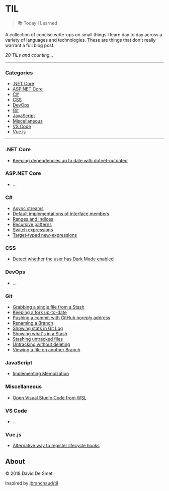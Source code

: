 # TIL

> 📚 Today I Learned

A collection of concise write-ups on small things I learn day to day across a
variety of languages and technologies. These are things that don't really
warrant a full blog post.

_20 TILs and counting..._

---

### Categories

- [.NET Core](#net-core)
- [ASP.NET Core](#aspnet-core)
- [C#](#c)
- [CSS](#css)
- [DevOps](#devops)
- [Git](#git)
- [JavaScript](#javascript)
- [Miscellaneous](#miscellaneous)
- [VS Code](#vs-code)
- [Vue.js](#vuejs)

---

### .NET Core

- [Keeping dependencies up to date with dotnet-outdated](dotnet/dotnet-outdated.md)

### ASP.NET Core

- ...

### C#

- [Async streams](csharp/async-streams.md)
- [Default implementations of interface members](csharp/default-body-interface-member.md)
- [Ranges and indices](csharp/ranges-indices.md)
- [Recursive patterns](csharp/recursive-patterns.md)
- [Switch expressions](csharp/switch-expressions.md)
- [Target-typed new-expressions](csharp/target-typed-new-expressions.md)

### CSS

- [Detect whether the user has Dark Mode enabled](css/dark-mode-media-query.md)

### DevOps

- ...

### Git

- [Grabbing a single file from a Stash](git/grab-single-file-from-stash.md)
- [Keeping a fork up-to-date](git/keeping-a-fork-up-to-date.md)
- [Pushing a commit with GitHub noreply address](git/push-with-noreply-address.md)
- [Renaming a Branch](git/renaming-branch.md)
- [Showing stats in Git Log](git/show-stats-git-log.md)
- [Showing what's in a Stash](git/show-whats-in-stash.md)
- [Stashing untracked files](git/stashing-untracked-files.md)
- [Untracking without deleting](git/untracking-without-delete.md)
- [Viewing a file on another Branch](git/viewing-file-on-another-branch.md)

### JavaScript

- [Implementing Memoization](javascript/implementing-memoization.md)

### Miscellaneous

- [Open Visual Studio Code from WSL](misc/wsl_open_vs_code.md)

### VS Code

- ...

### Vue.js

- [Alternative way to register lifecycle hooks](vue/register-lifecycle-hooks-alternative.md)

## About

© 2018 David De Smet

Inspired by [jbranchaud/til](https://github.com/jbranchaud/til)
